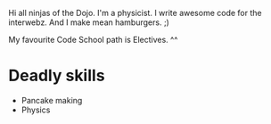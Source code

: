 Hi all ninjas of the Dojo.
I'm a physicist.
I write awesome code for the interwebz.
And I make mean hamburgers. ;)

My favourite Code School path is Electives. ^^

Deadly skills
=========
* Pancake making
* Physics
